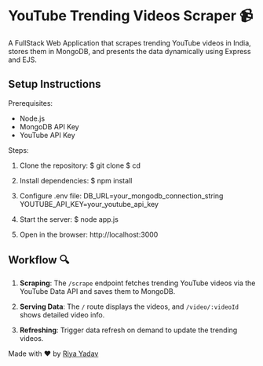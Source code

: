 # YouTube Trending Videos Scraper 📹

A FullStack Web Application that scrapes trending YouTube videos in India,
stores them in MongoDB, and presents the data dynamically using Express and EJS.

## Setup Instructions

Prerequisites:

- Node.js
- MongoDB API Key
- YouTube API Key

Steps:

1. Clone the repository:
   $ git clone <repository-url>
   $ cd <repository-folder>

2. Install dependencies:
   $ npm install

3. Configure .env file:
   DB_URL=your_mongodb_connection_string
   YOUTUBE_API_KEY=your_youtube_api_key

4. Start the server:
   $ node app.js

5. Open in the browser:
   http://localhost:3000

## Workflow 🔍

1. **Scraping**: The `/scrape` endpoint fetches trending YouTube videos
   via the YouTube Data API and saves them to MongoDB.

2. **Serving Data**: The `/` route displays the videos,
   and `/video/:videoId` shows detailed video info.

3. **Refreshing**: Trigger data refresh on demand to update the trending videos.

Made with ❤️ by [Riya Yadav](https://www.linkedin.com/in/riya-yadav-20447523b/)
